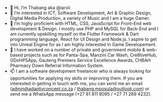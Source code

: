 - 👋 Hi, I’m Thabang aka @iarxii
- 👀 I’m interested in ICT, Software Development, Art & Graphic Design, Digital Media Production, a variety of Music and I am a huge Gamer.
- 🌱 I’m highy proficient with HTML, CSS, JavaScript for Front-End web development & Design. I mostly use PHP and MySQL for Back-End and I am currently upskilling myself on the Flutter Framework & Dart programming language, React for UI Design and Node.js. I aspire to get into Unreal Engine for as I am highly interested in Game Developement.
- 💞️ I have worked on a number of private and government mobile & web-based projects such as for Panta-Spa, Manzini Car Wash, Cre8tiveHub, GDoHPSApp, Gauteng Premiers Service Excellence Awards, CHBAH Pharmacy Down Referral Information System.
- 📫 I am a software development freelancer who is always looking for opportunities for applying my skills or improving them. If you are interested in getting in touch with me, you can send me an email (admin@adaptivconcept.co.za / thabang.mposula@outlook.com) or send me a WhatsApp message (+27 81 811 8095 / +27 71 269 4232).

<!---
iarxii/iarxii is a ✨ special ✨ repository because its `README.md` (this file) appears on your GitHub profile.
You can click the Preview link to take a look at your changes.
--->
